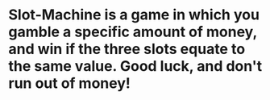 # Slot-Machine is a game in which you gamble a specific amount of money, and win if the three slots equate to the same value. Good luck, and don't run out of money!
